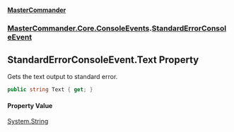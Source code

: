 #### [MasterCommander](MasterCommander.md 'MasterCommander')
### [MasterCommander.Core.ConsoleEvents](MasterCommander.Core.ConsoleEvents.md 'MasterCommander.Core.ConsoleEvents').[StandardErrorConsoleEvent](StandardErrorConsoleEvent.md 'MasterCommander.Core.ConsoleEvents.StandardErrorConsoleEvent')

## StandardErrorConsoleEvent.Text Property

Gets the text output to standard error.

```csharp
public string Text { get; }
```

#### Property Value
[System.String](https://docs.microsoft.com/en-us/dotnet/api/System.String 'System.String')